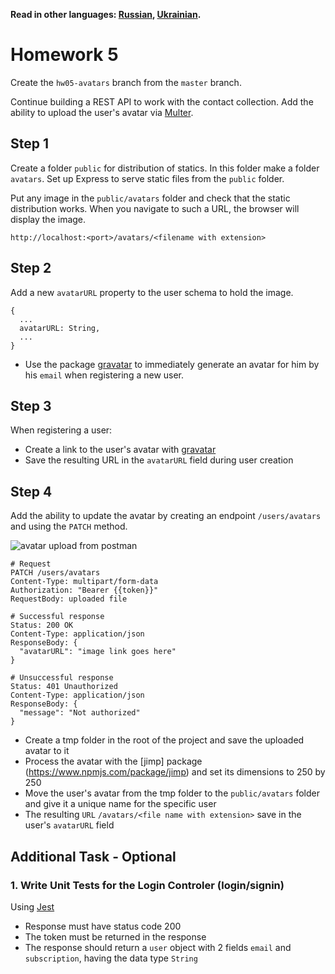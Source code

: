 **Read in other languages: [Russian](README.md), [Ukrainian](README.ua.md).**

# Homework 5

Create the `hw05-avatars` branch from the `master` branch.

Continue building a REST API to work with the contact collection. Add the ability to upload the user's avatar via [Multer](https://github.com/expressjs/multer).

## Step 1

Create a folder `public` for distribution of statics. In this folder make a folder `avatars`. Set up Express to serve static files from the `public` folder.

Put any image in the `public/avatars` folder and check that the static distribution works. When you navigate to such a URL, the browser will display the image.

```shell
http://localhost:<port>/avatars/<filename with extension>
```

## Step 2

Add a new `avatarURL` property to the user schema to hold the image.

```shell
{
  ...
  avatarURL: String,
  ...
}
```

- Use the package [gravatar](https://www.npmjs.com/package/gravatar) to immediately generate an avatar for him by his `email` when registering a new user.

## Step 3

When registering a user:

- Create a link to the user's avatar with [gravatar](https://www.npmjs.com/package/gravatar)
- Save the resulting URL in the `avatarURL` field during user creation

## Step 4

Add the ability to update the avatar by creating an endpoint `/users/avatars` and using the `PATCH` method.

![avatar upload from postman](./avatar-upload.png)

```shell
# Request
PATCH /users/avatars
Content-Type: multipart/form-data
Authorization: "Bearer {{token}}"
RequestBody: uploaded file

# Successful response
Status: 200 OK
Content-Type: application/json
ResponseBody: {
  "avatarURL": "image link goes here"
}

# Unsuccessful response
Status: 401 Unauthorized
Content-Type: application/json
ResponseBody: {
  "message": "Not authorized"
}
```

- Create a tmp folder in the root of the project and save the uploaded avatar to it
- Process the avatar with the [jimp] package (https://www.npmjs.com/package/jimp) and set its dimensions to 250 by 250
- Move the user's avatar from the tmp folder to the `public/avatars` folder and give it a unique name for the specific user
- The resulting `URL` `/avatars/<file name with extension>` save in the user's `avatarURL` field


## Additional Task - Optional

### 1. Write Unit Tests for the Login Controler (login/signin)

Using [Jest](https://jestjs.io/ru/docs/getting-started)

- Response must have status code 200
- The token must be returned in the response
- The response should return a `user` object with 2 fields `email` and `subscription`, having the data type `String`


